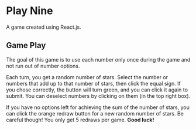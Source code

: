 # Play Nine

A game created using React.js.

## Game Play

The goal of this game is to use each number only once during the game and not run out of number options.

Each turn, you get a random number of stars. Select the number or numbers that add up to that number of stars, then click the equal sign. If you chose correctly, the button will turn green, and you can click it again to submit. You can deselect numbers by clicking on them (in the top right box).

If you have no options left for achieving the sum of the number of stars, you can click the orange redraw button for a new random number of stars. Be careful though! You only get 5 redraws per game. **Good luck!**
